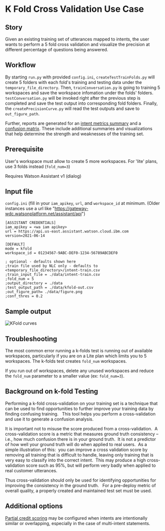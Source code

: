 # K Fold Cross Validation Use Case

## Story
Given an existing training set of utterances mapped to intents, the user wants to perform a 5 fold cross validation and visualize the precision at different percentage of questions being answered.

## Workflow
By starting `run.py` with provided `config.ini`, `createTestTrainFolds.py` will create 5 folders with each fold's training and testing data under the `temporary_file_directory`. Then, `trainConversation.py` is going to training 5 workspaces and save the workspace infomation under the folds' folders. `testConversation.py` will be invoked right after the previous step is completed and save the test output into corresponding fold folders. Finally, the `createPrecisionCurve.py` will read the test outputs and save to `out_figure_path`.

Further, reports are generated for an [intent metrics summary](intent-metrics.md) and a [confusion matrix](confusion-matrix.md).  These include additional summaries and visualizations that help determine the strength and weaknesses of the training set.

## Prerequisite
User's workspace must allow to create 5 more workspaces. For 'lite' plans, use 3 folds instead (`fold_num=3`)

Requires Watson Assistant v1 (dialog)

## Input file
`config.ini` (fill in your `iam_apikey`, `url`, and `workspace_id` at minimum. (Older instances use a url like "https://gateway-wdc.watsonplatform.net/assistant/api")

```
[ASSISTANT CREDENTIALS]
iam_apikey = <wa iam apikey>
url = https://api.us-east.assistant.watson.cloud.ibm.com
version=2021-06-14

[DEFAULT]
mode = kfold
workspace_id = 01234567-9ABC-DEF0-1234-56789ABCDEF0

; optional - defaults shown here
;train file used by NLC only - defaults to <temporary_file_directory>/intent-train.csv
;train_input_file = ./data/intent-train.csv
;fold_num = 5
;output_directory = ./data
;test_output_path = ./data/kfold-out.csv
;out_figure_path= ./data/figure.png
;conf_thres = 0.2
```

## Sample output
![KFold curves](../resources/kfold-curves.png)

## Troubleshooting
The most common error running a k-folds test is running out of available workspaces, particularly if you are on a Lite plan which limits you to 5 workspaces.  The k-folds test creates `fold_num` workspaces.

If you run out of workspaces, delete any unused workspaces and reduce the `fold_num` parameter to a smaller value (ex: `fold_num=3`).

## Background on k-fold Testing
Performing a k-fold cross-validation on your training set is a technique that can be used to find opportunities to further improve your training data by finding confusing training.   This tool helps you perform a cross-validation and use it to generate a confusion analysis.

It is important not to misuse the score produced from a cross-validation.  A cross-validation score is a metric that measures ground truth consistency – i.e., how much confusion there is in your ground truth.  It is not a predictor of how well your ground truth will do when applied to real users.  As a simple illustration of this:  you can improve a cross validation score by removing all training that is difficult to handle, leaving only training that is very easy to classify into the correct intent.  This may produce a high cross-validation score such as 95%, but will perform very badly when applied to real customer utterances.

Thus cross-validation should only be used for identifying opportunities for improving the consistency in the ground truth.   For a pre-deploy metric of overall quality, a properly created and maintained test set must be used.

## Additional options
[Partial credit scoring](partial-credit.md) may be configured when intents are intentionally similar or overlapping, especially in the case of multi-intent statements.
